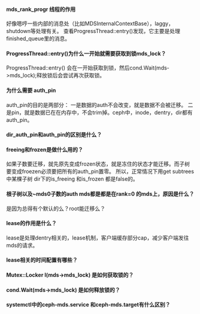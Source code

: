 #### mds_rank_progr 线程的作用
  
好像嗯哼一些内部的消息处（比如MDSInternalContextBase），laggy，shutdown等处理有关。
查看ProgressThread::entry()发现，它主要是处理finished_queue里的消息。

#### ProgressThread::entry()为什么一开始就需要获取到锁mds_lock？
ProgressThread::entry() 会在一开始获取到锁，然后cond.Wait(mds->mds_lock);释放锁后会尝试再次获取锁。

  
#### 为什么需要 auth_pin

auth_pin的目的是两部分：
一是数据的auth不会改变，就是数据不会被迁移。
二是pin，就是数据已在在内存中，不会trim掉。ceph中，inode，dentry，dir都有auth_pin。

#### dir_auth_pin和auth_pin的区别是什么？

#### freeing和frozen是做什么用的？

如果子数要迁移，就先原先变成frozen状态，就是冻住的状态才能迁移。而子树要变成froezen必须要把所有的auth_pin置零。
所以，正常情况下用get subtrees中某棵子树 dir下的is_freeing 和is_frozen 都是false的。


#### 根子树以及~mds0子数的auth mds都是都是在rank=0 的mds上，原因是什么？

是因为总得有个默认的么？root能迁移么？

#### lease的作用是什么？

lease是处理dentry相关的，lease机制，客户端缓存部分cap，减少客户端发往mds的请求。

#### lease相关的时间配置有哪些？


#### Mutex::Locker l(mds->mds_lock) 是如何获取锁的？
#### cond.Wait(mds->mds_lock) 是如何释放锁的？
#### systemctl中的ceph-mds.service 和ceph-mds.target有什么区别？
